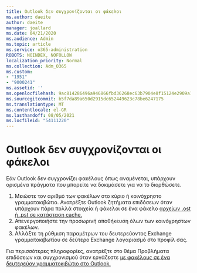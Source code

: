 ```yaml
---
title: Outlook δεν συγχρονίζονται οι φάκελοι
ms.author: daeite
author: daeite
manager: joallard
ms.date: 04/21/2020
ms.audience: Admin
ms.topic: article
ms.service: o365-administration
ROBOTS: NOINDEX, NOFOLLOW
localization_priority: Normal
ms.collection: Adm_O365
ms.custom:
- "1951"
- "9000241"
ms.assetid: ''
ms.openlocfilehash: 9ac814286496a946866fbd36268ec63b7904e8f15124e2909a134805fc615a7a
ms.sourcegitcommit: b5f7da89a650d2915dc652449623c78be6247175
ms.translationtype: MT
ms.contentlocale: el-GR
ms.lasthandoff: 08/05/2021
ms.locfileid: "54111220"
---
```

# <a name="outlook-not-synching-folders"></a>Outlook δεν συγχρονίζονται οι φάκελοι

Εάν Outlook δεν συγχρονίζει φακέλους όπως αναμένεται, υπάρχουν ορισμένα πράγματα που μπορείτε να δοκιμάσετε για να το διορθώσετε.

1. Μειώστε τον αριθμό των φακέλων στο κύριο ή κοινόχρηστο γραμματοκιβώτιο. Ανατρέξτε Outlook ζητήματα επιδόσεων όταν υπάρχουν πάρα πολλά στοιχεία ή φάκελοι σε ένα φάκελο [αρχείων .ost ή .pst σε κατάσταση cache.](https://support.microsoft.com/help/2768656)
2. Απενεργοποιήστε την προσωρινή αποθήκευση όλων των κοινόχρηστων φακέλων.
3. Αλλάξτε τη ρύθμιση παραμέτρων του δευτερεύοντος Exchange γραμματοκιβωτίου σε δεύτερο Exchange λογαριασμό στο προφίλ σας.

Για περισσότερες πληροφορίες, ανατρέξτε στο θέμα Προβλήματα επιδόσεων και συγχρονισμού όταν εργάζεστε [με φακέλους σε ένα δευτερεύον γραμματοκιβώτιο στο Outlook.](https://support.microsoft.com/help/3115602)
